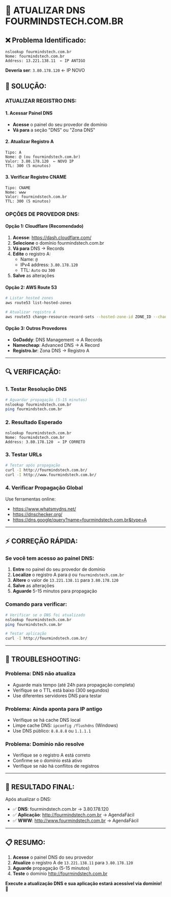 # 🔧 ATUALIZAR DNS FOURMINDSTECH.COM.BR

## ❌ **Problema Identificado:**
```
nslookup fourmindstech.com.br
Nome: fourmindstech.com.br
Address: 13.221.138.11  ← IP ANTIGO
```

**Deveria ser**: `3.80.178.120` ← IP NOVO

## 🎯 **SOLUÇÃO:**

### **ATUALIZAR REGISTRO DNS:**

#### **1. Acessar Painel DNS**
- **Acesse** o painel do seu provedor de domínio
- **Vá para** a seção "DNS" ou "Zona DNS"

#### **2. Atualizar Registro A**
```
Tipo: A
Nome: @ (ou fourmindstech.com.br)
Valor: 3.80.178.120  ← NOVO IP
TTL: 300 (5 minutos)
```

#### **3. Verificar Registro CNAME**
```
Tipo: CNAME
Nome: www
Valor: fourmindstech.com.br
TTL: 300 (5 minutos)
```

### **OPÇÕES DE PROVEDOR DNS:**

#### **Opção 1: Cloudflare (Recomendado)**
1. **Acesse**: https://dash.cloudflare.com/
2. **Selecione** o domínio fourmindstech.com.br
3. **Vá para** DNS → Records
4. **Edite** o registro A:
   - Name: `@`
   - IPv4 address: `3.80.178.120`
   - TTL: `Auto` ou `300`
5. **Salve** as alterações

#### **Opção 2: AWS Route 53**
```bash
# Listar hosted zones
aws route53 list-hosted-zones

# Atualizar registro A
aws route53 change-resource-record-sets --hosted-zone-id ZONE_ID --change-batch file://update-dns.json
```

#### **Opção 3: Outros Provedores**
- **GoDaddy**: DNS Management → A Records
- **Namecheap**: Advanced DNS → A Record
- **Registro.br**: Zona DNS → Registro A

---

## 🔍 **VERIFICAÇÃO:**

### **1. Testar Resolução DNS**
```bash
# Aguardar propagação (5-15 minutos)
nslookup fourmindstech.com.br
ping fourmindstech.com.br
```

### **2. Resultado Esperado**
```
nslookup fourmindstech.com.br
Nome: fourmindstech.com.br
Address: 3.80.178.120  ← IP CORRETO
```

### **3. Testar URLs**
```bash
# Testar após propagação
curl -I http://fourmindstech.com.br/
curl -I http://www.fourmindstech.com.br/
```

### **4. Verificar Propagação Global**
Use ferramentas online:
- https://www.whatsmydns.net/
- https://dnschecker.org/
- https://dns.google/query?name=fourmindstech.com.br&type=A

---

## ⚡ **CORREÇÃO RÁPIDA:**

### **Se você tem acesso ao painel DNS:**

1. **Entre** no painel do seu provedor de domínio
2. **Localize** o registro A para `@` ou `fourmindstech.com.br`
3. **Altere** o valor de `13.221.138.11` para `3.80.178.120`
4. **Salve** as alterações
5. **Aguarde** 5-15 minutos para propagação

### **Comando para verificar:**
```bash
# Verificar se o DNS foi atualizado
nslookup fourmindstech.com.br
ping fourmindstech.com.br

# Testar aplicação
curl -I http://fourmindstech.com.br/
```

---

## 🚨 **TROUBLESHOOTING:**

### **Problema: DNS não atualiza**
- Aguarde mais tempo (até 24h para propagação completa)
- Verifique se o TTL está baixo (300 segundos)
- Use diferentes servidores DNS para testar

### **Problema: Ainda aponta para IP antigo**
- Verifique se há cache DNS local
- Limpe cache DNS: `ipconfig /flushdns` (Windows)
- Use DNS público: `8.8.8.8` ou `1.1.1.1`

### **Problema: Domínio não resolve**
- Verifique se o registro A está correto
- Confirme se o domínio está ativo
- Verifique se não há conflitos de registros

---

## 🎯 **RESULTADO FINAL:**

Após atualizar o DNS:
- ✅ **DNS**: fourmindstech.com.br → 3.80.178.120
- ✅ **Aplicação**: http://fourmindstech.com.br → AgendaFácil
- ✅ **WWW**: http://www.fourmindstech.com.br → AgendaFácil

---

## 📋 **RESUMO:**

1. **Acesse** o painel DNS do seu provedor
2. **Atualize** o registro A de `13.221.138.11` para `3.80.178.120`
3. **Aguarde** propagação (5-15 minutos)
4. **Teste** o domínio http://fourmindstech.com.br

**Execute a atualização DNS e sua aplicação estará acessível via domínio!** 🚀
